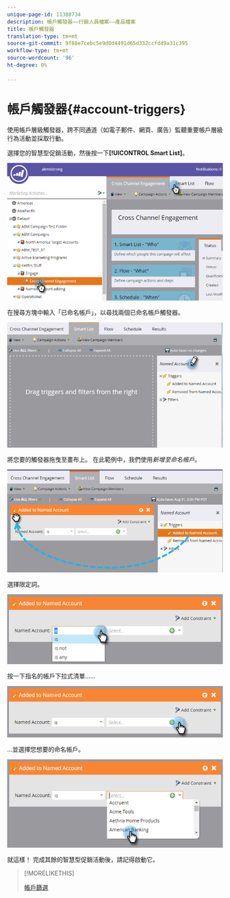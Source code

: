 ```yaml
---
unique-page-id: 11380734
description: 帳戶觸發器——行銷人員檔案——產品檔案
title: 帳戶觸發器
translation-type: tm+mt
source-git-commit: 9f88e7cebc5e9d0d4491d65d332ccfdd9a31c395
workflow-type: tm+mt
source-wordcount: '96'
ht-degree: 0%

---
```



# 帳戶觸發器{#account-triggers}

使用帳戶層級觸發器，跨不同通道（如電子郵件、網頁、廣告）監聽重要帳戶層級行為活動並採取行動。

選擇您的智慧型促銷活動，然後按一下&#x200B;**[!UICONTROL Smart List]**。

![](assets/one-1.png)

在搜尋方塊中輸入「已命名帳戶」，以尋找兩個已命名帳戶觸發器。

![](assets/two-1.png)

將您要的觸發器拖曳至畫布上。 在此範例中，我們使用&#x200B;_新增至命名帳戶_。

![](assets/three-1.png)

選擇限定詞。

![](assets/four-1.png)

按一下指名的帳戶下拉式清單……

![](assets/five-1.png)

...並選擇您想要的命名帳戶。

![](assets/six-1.png)

就這樣！ 完成其餘的智慧型促銷活動後，請記得啟動它。

>[!MORELIKETHIS]
>
>[帳戶篩選](/help/marketo/product-docs/target-account-management/engage/account-filters.md)
